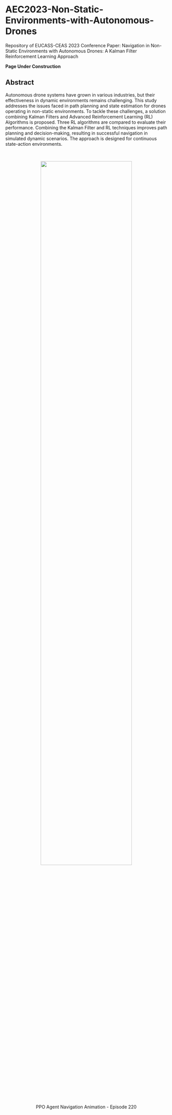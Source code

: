# AEC2023-Non-Static-Environments-with-Autonomous-Drones

Repository of EUCASS-CEAS 2023 Conference Paper: Navigation in Non-Static Environments with Autonomous Drones: A Kalman Filter Reinforcement Learning Approach

**Page Under Construction**

## Abstract 
Autonomous drone systems have grown in various industries, but their effectiveness in dynamic environments remains challenging. This study addresses the issues faced in path planning and state estimation for drones operating in non-static environments. To tackle these challenges, a solution combining Kalman Filters and Advanced Reinforcement Learning (RL) Algorithms is proposed. Three RL algorithms are compared to evaluate their performance. Combining the Kalman Filter and RL techniques improves path planning and decision-making, resulting in successful navigation in simulated dynamic scenarios. The approach is designed for continuous state-action environments.

<br/>
<p align="center">
  <img src="./images/PPO_3D_220.gif" width=75% height=75% />
</p>
<center>PPO Agent Navigation Animation - Episode 220</center>
<br/>
